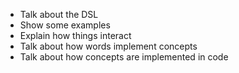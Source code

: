 - Talk about the DSL
- Show some examples
- Explain how things interact
- Talk about how words implement concepts
- Talk about how concepts are implemented in code
